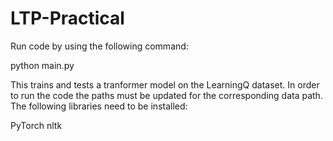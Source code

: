 # LTP-Practical

Run code by using the following command:

python main.py

This trains and tests a tranformer model on the LearningQ dataset. In order to run the code the paths must be updated for the corresponding data path.
The following libraries need to be installed:

PyTorch
nltk
